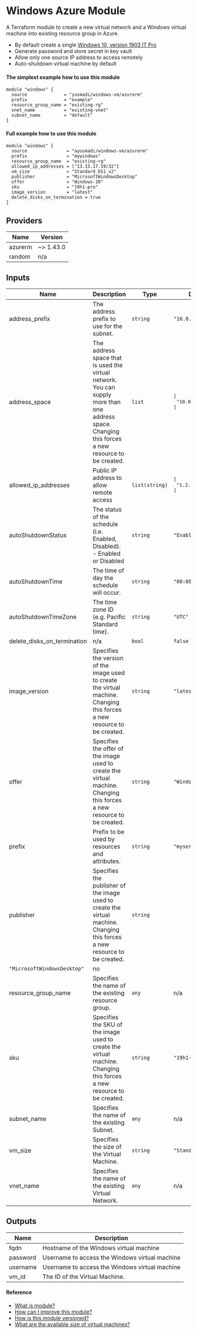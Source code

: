 # Windows Azure Module
A Terraform module to create a new virtual network and a Windows virtual machine into existing resource group in Azure.

* By default create a single [Windows 10, version 1903 IT Pro](https://docs.microsoft.com/en-us/windows/whats-new/whats-new-windows-10-version-1903)
* Generate password and store secret in key vault
* Allow only one source IP address to access remotely
* Auto-shutdown virtual machine by default

#### The simplest example how to use this module
```
module "windows" {
  source              = "yusmadi/windows-vm/azurerm"
  prefix              = "example"
  resource_group_name = "existing-rg"
  vnet_name           = "existing-vnet"
  subnet_name         = "default"
}
```

#### Full example how to use this module
```
module "windows" {
  source               = "ayusmadi/windows-vm/azurerm"
  prefix               = "mywindows"
  resource_group_name  = "existing-rg"
  allowed_ip_addresses = ["13.15.17.19/32"]
  vm_size              = "Standard_DS1_v2"
  publisher            = "MicrosoftWindowsDesktop"
  offer                = "Windows-10"
  sku                  = "19h1-pro"
  image_version        = "latest"
  delete_disks_on_termination = true
}
```

## Providers

| Name | Version |
|------|---------|
| azurerm | ~> 1.43.0 |
| random | n/a |

## Inputs

| Name | Description | Type | Default | Required |
|------|-------------|------|---------|:-----:|
| address\_prefix | The address prefix to use for the subnet. | `string` | `"10.0.2.0/24"` | no |
| address\_space | The address space that is used the virtual network. You can supply more than one address space. Changing this forces a new resource to be created. | `list` | <pre>[<br>  "10.0.0.0/16"<br>]</pre> | no |
| allowed\_ip\_addresses | Public IP address to allow remote access | `list(string)` | <pre>[<br>  "1.2.3.4/32"<br>]</pre> | no |
| autoShutdownStatus | The status of the schedule (i.e. Enabled, Disabled). - Enabled or Disabled | `string` | `"Enabled"` | no |
| autoShutdownTime | The time of day the schedule will occur. | `string` | `"00:00"` | no |
| autoShutdownTimeZone | The time zone ID (e.g. Pacific Standard time). | `string` | `"UTC"` | no |
| delete\_disks\_on\_termination | n/a | `bool` | `false` | no |
| image\_version | Specifies the version of the image used to create the virtual machine. Changing this forces a new resource to be created. | `string` | `"latest"` | no |
| offer | Specifies the offer of the image used to create the virtual machine. Changing this forces a new resource to be created. | `string` | `"Windows-10"` | no |
| prefix | Prefix to be used by resources and attributes. | `string` | `"myserver"` | no |
| publisher | Specifies the publisher of the image used to create the virtual machine. Changing this forces a new resource to be created. | `string`
| `"MicrosoftWindowsDesktop"` | no |
| resource\_group\_name | Specifies the name of the existing resource group. | `any` | n/a | yes |
| sku | Specifies the SKU of the image used to create the virtual machine. Changing this forces a new resource to be created. | `string` | `"19h1-pro"` | no |
| subnet\_name | Specifies the name of the existing Subnet. | `any` | n/a | yes |
| vm\_size | Specifies the size of the Virtual Machine. | `string` | `"Standard_DS1_v2"` | no |
| vnet\_name | Specifies the name of the existing Virtual Network. | `any` | n/a | yes |

## Outputs

| Name | Description |
|------|-------------|
| fqdn | Hostname of the Windows virtual machine |
| password | Username to access the Windows virtual machine |
| username | Username to access the Windows virtual machine |
| vm\_id | The ID of the Virtual Machine. |

#### Reference

* [What is module?](https://www.terraform.io/docs/configuration/modules.html)
* [How can I improve this module?](https://help.github.com/en/github/collaborating-with-issues-and-pull-requests/proposing-changes-to-your-work-with-pull-requests)
* [How is this module versioned?](https://semver.org/)
* [What are the available size of virtual machines?](https://azure.microsoft.com/en-us/documentation/articles/virtual-machines-size-specs/)
